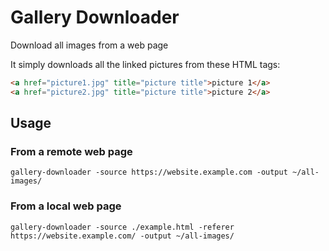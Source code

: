 # Gallery Downloader

Download all images from a web page

It simply downloads all the linked pictures from these HTML tags:
```html
<a href="picture1.jpg" title="picture title">picture 1</a>
<a href="picture2.jpg" title="picture title">picture 2</a>
```

## Usage

### From a remote web page
```
gallery-downloader -source https://website.example.com -output ~/all-images/
```

### From a local web page
```
gallery-downloader -source ./example.html -referer https://website.example.com/ -output ~/all-images/
```
